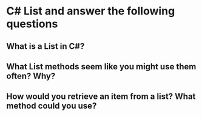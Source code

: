# C# List and answer the following questions
## What is a List in C#?

## What List methods seem like you might use them often? Why?

## How would you retrieve an item from a list? What method could you use?